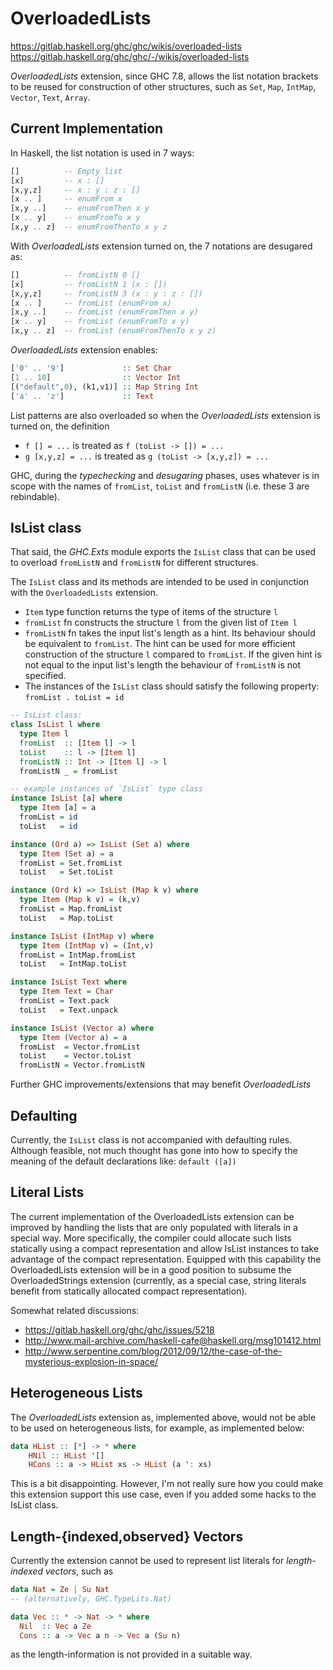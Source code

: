 # OverloadedLists

https://gitlab.haskell.org/ghc/ghc/wikis/overloaded-lists
https://gitlab.haskell.org/ghc/ghc/-/wikis/overloaded-lists


*OverloadedLists* extension, since GHC 7.8, allows the list notation brackets to be reused for construction of other structures, such as `Set`, `Map`, `IntMap`, `Vector`, `Text`, `Array`.


## Current Implementation

In Haskell, the list notation is used in 7 ways:

```hs
[]          -- Empty list
[x]         -- x : []
[x,y,z]     -- x : y : z : []
[x .. ]     -- enumFrom x
[x,y ..]    -- enumFromThen x y
[x .. y]    -- enumFromTo x y
[x,y .. z]  -- enumFromThenTo x y z
```

With *OverloadedLists* extension turned on, the 7 notations are desugared as:

```hs
[]          -- fromListN 0 []
[x]         -- fromListN 1 (x : [])
[x,y,z]     -- fromListN 3 (x : y : z : [])
[x .. ]     -- fromList (enumFrom x)
[x,y ..]    -- fromList (enumFromThen x y)
[x .. y]    -- fromList (enumFromTo x y)
[x,y .. z]  -- fromList (enumFromThenTo x y z)
```

*OverloadedLists* extension enables:

```hs
['0' .. '9']             :: Set Char
[1 .. 10]                :: Vector Int
[("default",0), (k1,v1)] :: Map String Int
['a' .. 'z']             :: Text
```

List patterns are also overloaded so when the *OverloadedLists* extension is turned on, the definition
- `f [] = ...`      is treated as `f (toList -> []) = ...`
- `g [x,y,z] = ...` is treated as `g (toList -> [x,y,z]) = ...`


GHC, during the *typechecking* and *desugaring* phases, uses whatever is in scope with the names of `fromList`, `toList` and `fromListN` (i.e. these 3 are rebindable).


## IsList class

That said, the *GHC.Exts* module exports the `IsList` class that can be used to overload `fromListN` and `fromListN` for different structures.

The `IsList` class and its methods are intended to be used in conjunction with the `OverloadedLists` extension.
- `Item` type function returns the type of items of the structure `l`
- `fromList` fn constructs the structure `l` from the given list of `Item l`
- `fromListN` fn takes the input list's length as a hint. Its behaviour should be equivalent to `fromList`. The hint can be used for more efficient construction of the structure `l` compared to `fromList`. If the given hint is not equal to the input list's length the behaviour of `fromListN` is not specified.
- The instances of the `IsList` class should satisfy the following property: `fromList . toList = id`


```hs
-- IsList class:
class IsList l where
  type Item l
  fromList  :: [Item l] -> l
  toList    :: l -> [Item l]
  fromListN :: Int -> [Item l] -> l
  fromListN _ = fromList

-- example instances of `IsList` type class
instance IsList [a] where
  type Item [a] = a
  fromList = id
  toList   = id

instance (Ord a) => IsList (Set a) where
  type Item (Set a) = a
  fromList = Set.fromList
  toList   = Set.toList

instance (Ord k) => IsList (Map k v) where
  type Item (Map k v) = (k,v)
  fromList = Map.fromList
  toList   = Map.toList

instance IsList (IntMap v) where
  type Item (IntMap v) = (Int,v)
  fromList = IntMap.fromList
  toList   = IntMap.toList

instance IsList Text where
  type Item Text = Char
  fromList = Text.pack
  toList   = Text.unpack

instance IsList (Vector a) where
  type Item (Vector a) = a
  fromList  = Vector.fromList
  toList    = Vector.toList
  fromListN = Vector.fromListN
```

Further GHC improvements/extensions that may benefit *OverloadedLists*


## Defaulting

Currently, the `IsList` class is not accompanied with defaulting rules. Although feasible, not much thought has gone into how to specify the meaning
of the default declarations like: `default ([a])`

## Literal Lists

The current implementation of the OverloadedLists extension can be
improved by handling the lists that are only populated with literals in a
special way. More specifically, the compiler could allocate such lists
statically using a compact representation and allow IsList instances
to take advantage of the compact representation. Equipped with this capability
the OverloadedLists extension will be in a good position to subsume the
OverloadedStrings extension (currently, as a special case, string
literals benefit from statically allocated compact representation).

Somewhat related discussions:
- https://gitlab.haskell.org/ghc/ghc/issues/5218
- http://www.mail-archive.com/haskell-cafe@haskell.org/msg101412.html
- http://www.serpentine.com/blog/2012/09/12/the-case-of-the-mysterious-explosion-in-space/



## Heterogeneous Lists

The *OverloadedLists* extension as, implemented above, would not be able to be used on heterogeneous lists, for example, as implemented below:

```hs
data HList :: [*] -> * where
    HNil :: HList '[]
    HCons :: a -> HList xs -> HList (a ': xs)
```

This is a bit disappointing. However, I'm not really sure how you could make this extension support this use case, even if you added some hacks to the IsList class.


## Length-{indexed,observed} Vectors

Currently the extension cannot be used to represent list literals for *length-indexed vectors*, such as

```hs
data Nat = Ze | Su Nat
-- (alternatively, GHC.TypeLits.Nat)

data Vec :: * -> Nat -> * where
  Nil  :: Vec a Ze
  Cons :: a -> Vec a n -> Vec a (Su n)
```

as the length-information is not provided in a suitable way.
